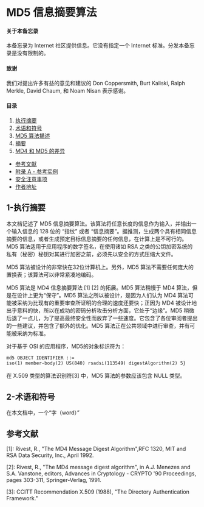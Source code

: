# MD5 信息摘要算法

#### 关于本备忘录

本备忘录为 Internet 社区提供信息。它没有指定一个 Internet 标准。分发本备忘录是没有限制的。

#### 致谢

我们对提出许多有益的意见和建议的 Don Coppersmith, Burt Kaliski, Ralph Merkle, David Chaum, 和 Noam Nisan 表示感谢。

#### 目录

1. [执行摘要](#1-执行摘要)
2. [术语和符号](#2-术语和符号)
3. [MD5 算法描述]()
4. [摘要]()
5. [MD4 和 MD5 的差异]()

* [参考文献](#参考文献)
* [附录 A - 参考实例]()
* [安全注意事项]()
* [作者地址]()

## 1-执行摘要

本文档记述了 MD5 信息摘要算法。该算法将任意长度的信息作为输入，并输出一个输入信息的 128 位的 “指纹” 或者 “信息摘要”。据推测，生成两个具有相同信息摘要的信息，或者生成预定目标信息摘要的任何信息，在计算上是不可行的。MD5 算法适用于应用程序的数字签名，在使用诸如 RSA 之类的公钥加密系统的私有（秘密）秘钥对其进行加密之前，必须先以安全的方式压缩大文件。

MD5 算法被设计的非常快在32位计算机上。另外，MD5 算法不需要任何庞大的置换表；该算法可以非常紧凑地编码。

MD5 算法是 MD4 信息摘要算法 [1] [2] 的拓展。MD5 算法稍慢于 MD4 算法，但是在设计上更为“保守”。MD5 算法之所以被设计，是因为人们认为 MD4 算法可能被采纳为比现有的重要审查所证明的合理的速度还要快；正因为 MD4 被设计地出乎意料的快，所以在成功的密码分析攻击分析方面，它处于“边缘”。MD5 稍微后退了一点儿，为了提高最终安全性而放弃了一些速度。它包含了各位审阅者提出的一些建议，并包含了额外的优化。MD5 算法正在公共领域中进行审查，并有可能被采纳为标准。

对于基于 OSI 的应用程序，MD5的对象标识符为：

``` txt
md5 OBJECT IDENTIFIER ::=
iso(1) member-body(2) US(840) rsadsi(113549) digestAlgorithm(2) 5}
```

在 X.509 类型的算法识别符[3] 中，MD5 算法的参数应该包含 NULL 类型。

## 2-术语和符号

在本文档中，一个“字（word）”

## 参考文献

[1]: Rivest, R., "The MD4 Message Digest Algorithm",RFC 1320, MIT and RSA Data Security, Inc., April 1992.

[2]: Rivest, R., "The MD4 message digest algorithm", in A.J.  Menezes and S.A. Vanstone, editors, Advances in Cryptology - CRYPTO '90 Proceedings, pages 303-311, Springer-Verlag, 1991.

[3]: CCITT Recommendation X.509 (1988), "The Directory Authentication Framework."
